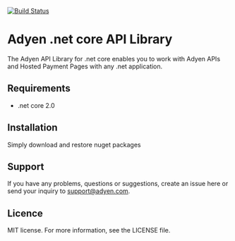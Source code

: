 
[![Build Status](https://travis-ci.com/Adyen/adyen-dotnetcore-api-library.svg?token=25KiEoDgKsMYieLx6h9z&branch=master)](https://travis-ci.com/Adyen/adyen-dotnetcore-api-library)



# Adyen .net core API Library

The Adyen API Library for .net core enables you to work with Adyen APIs and Hosted Payment Pages with any .net application.

## Requirements

* .net core 2.0

## Installation
  
Simply download and restore nuget packages  

## Support

If you have any problems, questions or suggestions, create an issue here or send your inquiry to support@adyen.com.
  
## Licence

MIT license. For more information, see the LICENSE file.
